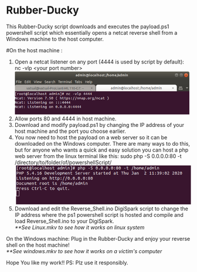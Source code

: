 # Rubber-Ducky

This Rubber-Ducky script downloads and executes the payload.ps1 powershell script which essentially opens a netcat reverse shell from a Windows machine to the host computer.

#On the host machine :
1. Open a netcat listener on any port (4444 is used by script by default): nc -vlp \<your port number\>
![](https://github.com/VH-Tech/Rubber-Ducky/blob/master/netcat.PNG)
2. Allow ports 80 and 4444 in host machine. 
3. Download and modify payload.ps1 by changing the IP address of your host machine and the port you choose earlier.
4. You now need to host the payload on a web server so it can be downloaded on the Windows computer. There are many ways to do this, but for anyone who wants a quick and easy solution you can host a php web server from the linux terminal like this: sudo php -S 0.0.0.0:80 -t /directory/to/folder/of/powershellScript/
![](https://github.com/VH-Tech/Rubber-Ducky/blob/master/php.PNG)
5. Download and edit the Reverse_Shell.ino DigiSpark script to change the IP address where the ps1 powershell script is hosted and compile and load Reverse_Shell.ino to your DigiSpark.
<br><i>**See Linux.mkv to see how it works on linux system</i>

On the Windows machine:
Plug in the Rubber-Ducky and enjoy your reverse shell on the host machine!<br>
<i>**See windows.mkv to see how it works on a victim's computer</i>

Hope You like my work!!
PS: Plz use it responsibly.

